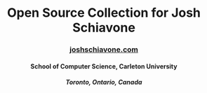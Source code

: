 <h1 align="center">Open Source Collection for Josh Schiavone</h1>
<h3 align="center"><a href="https://joshschiavone.com">joshschiavone.com</a></h3>
<h4 align="center">School of Computer Science, Carleton University </h4>
<h5 align="center">Toronto, Ontario, Canada </h5>


